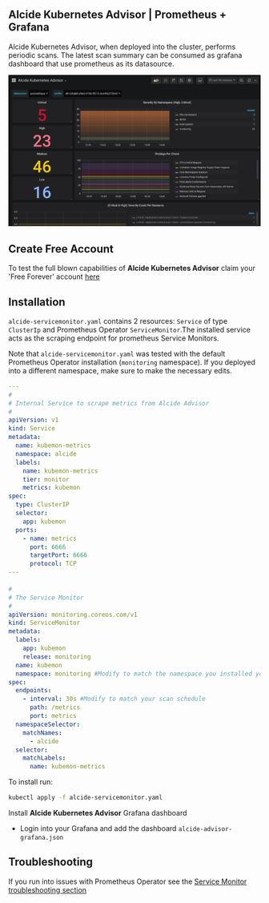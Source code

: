 ## Alcide Kubernetes Advisor | Prometheus + Grafana

Alcide Kubernetes Advisor, when deployed into the cluster, performs periodic scans. The latest scan summary can be consumed as grafana dashboard that use prometheus as its datasource.

![Alcide Kubernetes Advisor Grafana Dashboard](alcide-advisor-grafana-example.png "Alcide Kubernetes Advisor Grafana Dashboard")

## Create Free Account

To test the full blown capabilities of **Alcide Kubernetes Advisor** claim your 'Free Forever' account [here](https://www.alcide.io/advisor-free-trial/)

## Installation

`alcide-servicemonitor.yaml` contains 2 resources:  `Service` of type `ClusterIp` and Prometheus Operator `ServiceMonitor`.The installed service acts as the scraping endpoint for prometheus Service Monitors.

Note that `alcide-servicemonitor.yaml` was tested with the default Prometheus Operator installation (`monitoring` namespace). If you deployed into a different namespace, make sure to make the necessary edits.

```yaml
---
#
# Internal Service to scrape metrics from Alcide Advisor
#
apiVersion: v1
kind: Service
metadata:
  name: kubemon-metrics
  namespace: alcide
  labels:
    name: kubemon-metrics
    tier: monitor
    metrics: kubemon
spec:
  type: ClusterIP
  selector:
    app: kubemon
  ports:
    - name: metrics
      port: 6666
      targetPort: 6666
      protocol: TCP
---

#
# The Service Monitor 
#
apiVersion: monitoring.coreos.com/v1
kind: ServiceMonitor
metadata:
  labels:
    app: kubemon
    release: monitoring
  name: kubemon
  namespace: monitoring #Modify to match the namespace you installed your Prometheus Operator
spec:
  endpoints:
    - interval: 30s #Modify to match your scan schedule
      path: /metrics
      port: metrics
  namespaceSelector:
    matchNames:
      - alcide
  selector:
    matchLabels:
      name: kubemon-metrics
```

To install run:

```bash 
kubectl apply -f alcide-servicemonitor.yaml
```

Install **Alcide Kubernetes Advisor** Grafana dashboard

- Login into your Grafana and add the dashboard `alcide-advisor-grafana.json`

## Troubleshooting

If you run into issues with Prometheus Operator see the [Service Monitor troubleshooting section](https://github.com/coreos/prometheus-operator/blob/master/Documentation/troubleshooting.md#overview-of-servicemonitor-tagging-and-related-elements)



